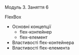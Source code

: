 Модуль 3. Заняття 6

FlexBox

- Основні концепції
  - flex-контейнер
  - flex-елемент
- Властивості flex-контейнера
- Властивості flex-елемента
